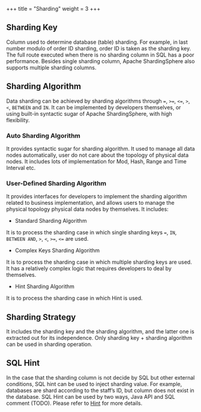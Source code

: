 +++
title = "Sharding"
weight = 3
+++

## Sharding Key

Column used to determine database (table) sharding.
For example, in last number modulo of order ID sharding, order ID is taken as the sharding key. 
The full route executed when there is no sharding column in SQL has a poor performance. 
Besides single sharding column, Apache ShardingSphere also supports multiple sharding columns.

## Sharding Algorithm

Data sharding can be achieved by sharding algorithms through `=`, `>=`, `<=`, `>`, `<`, `BETWEEN` and `IN`.
It can be implemented by developers themselves, or using built-in syntactic sugar of Apache ShardingSphere, with high flexibility.

### Auto Sharding Algorithm

It provides syntactic sugar for sharding algorithm.
It used to manage all data nodes automatically, user do not care about the topology of physical data nodes.
It includes lots of implementation for Mod, Hash, Range and Time Interval etc.

### User-Defined Sharding Algorithm

It provides interfaces for developers to implement the sharding algorithm related to business implementation, and allows users to manage the physical topology physical data nodes by themselves.
It includes:

- Standard Sharding Algorithm

It is to process the sharding case in which single sharding keys `=`, `IN`, `BETWEEN AND`, `>`, `<`, `>=`, `<=` are used.

- Complex Keys Sharding Algorithm

It is to process the sharding case in which multiple sharding keys are used.
It has a relatively complex logic that requires developers to deal by themselves.

- Hint Sharding Algorithm

It is to process the sharding case in which Hint is used.

## Sharding Strategy

It includes the sharding key and the sharding algorithm, and the latter one is extracted out for its independence. 
Only sharding key + sharding algorithm can be used in sharding operation.

## SQL Hint

In the case that the sharding column is not decide by SQL but other external conditions, SQL hint can be used to inject sharding value. 
For example, databases are shard according to the staff’s ID, but column does not exist in the database. 
SQL Hint can be used by two ways, Java API and SQL comment (TODO).
Please refer to [Hint](/en/features/sharding/concept/hint/) for more details.
